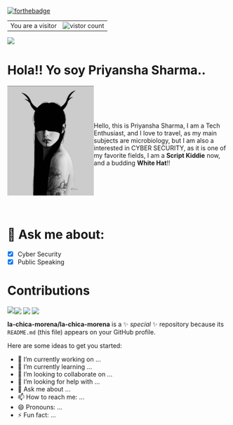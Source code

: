 [![forthebadge](https://forthebadge.com/images/badges/made-with-markdown.svg)](https://forthebadge.com) 

<table>
  <tr>
    <td>You are a visitor</td>
    <td><img src="https://profile-counter.glitch.me/la-chica-morena/count.svg" alt="vistor count" height="50" /></td>
  </tr>
</table>

<img src = 'https://capsule-render.vercel.app/api?type=wave&color=00000&height=100&section=footer&text=Callous&fontSize=140&animation=blinking&fontColor=00FF00'/>


# Hola!! Yo soy Priyansha Sharma..
<img src = 'https://github.com/la-chica-morena/la-chica-morena/blob/main/signal-2021-04-08-093755.jpeg' height ='250' align='left'/>

<br>
<br>
<br>
<br>
<p>Hello, this is Priyansha Sharma, I am a Tech Enthusiast, and I love to travel, as my main subjects are microbiology, but I am also a interested in CYBER SECURITY, as
  it is one of my favorite fields, I am a <strong>Script Kiddie</strong> now, and a budding <strong>White Hat</strong>!!<p>
<br>
<br>
<br>
<br>
<br>

# 💬 Ask me about:
- [x] Cyber Security                                      
- [x] Public Speaking

# Contributions
<img src = 'https://github-profile-trophy.vercel.app/?username=la-chica-morena&theme=onedark' align='center'/>
<img src = 'https://github-readme-streak-stats.herokuapp.com/?user=la-chica-morena&theme=chartreuse-dark' align='center'/>
<img src = 'https://github-readme-stats.vercel.app/api/top-langs/?username=la-chica-morena&theme=chartreuse-dark&hide_langs_below=4' align='left'/>
<img src = 'https://github-readme-stats.vercel.app/api?username=la-chica-morena&show_icons=true&theme=chartreuse-dark&count_private=true&line_height=40' align='center'>


**la-chica-morena/la-chica-morena** is a ✨ _special_ ✨ repository because its `README.md` (this file) appears on your GitHub profile.


Here are some ideas to get you started:

- 🔭 I’m currently working on ...
- 🌱 I’m currently learning ...
- 👯 I’m looking to collaborate on ...
- 🤔 I’m looking for help with ...
- 💬 Ask me about ...
- 📫 How to reach me: ...
- 😄 Pronouns: ...
- ⚡ Fun fact: ...

